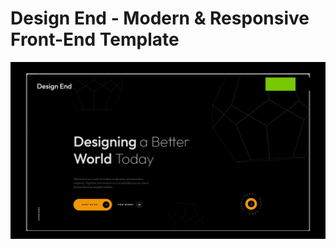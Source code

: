# Design End - Modern & Responsive Front-End Template

![Design Preview](https://github.com/AHMAD-JX/DesignEnd-Website-Template/blob/53fe66c2a5bd3f46bff8ab538515dff81a4600cc/img/1.gif)


